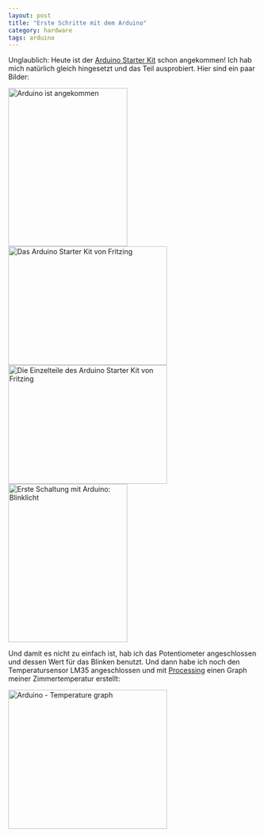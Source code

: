 ```yaml
---
layout: post
title: "Erste Schritte mit dem Arduino"
category: hardware
tags: arduino
---
```

Unglaublich: Heute ist der [Arduino Starter Kit][0] schon angekommen!
Ich hab mich natürlich gleich hingesetzt und das Teil ausprobiert. Hier
sind ein paar Bilder:

<a href="http://www.flickr.com/photos/cringe/8387609712/" title="Arduino ist angekommen by cringe, on Flickr"><img src="http://farm9.staticflickr.com/8235/8387609712_6ca7288f7c_n.jpg" width="240" height="320" alt="Arduino ist angekommen"></a>
<a href="http://www.flickr.com/photos/cringe/8387608192/" title="Das Arduino Starter Kit von Fritzing by cringe, on Flickr"><img src="http://farm9.staticflickr.com/8074/8387608192_d3d4cd2491_n.jpg" width="320" height="240" alt="Das Arduino Starter Kit von Fritzing"></a>
<a href="http://www.flickr.com/photos/cringe/8387606346/" title="Die Einzelteile des Arduino Starter Kit von Fritzing by cringe, on Flickr"><img src="http://farm9.staticflickr.com/8364/8387606346_7f602b254b_n.jpg" width="320" height="240" alt="Die Einzelteile des Arduino Starter Kit von Fritzing"></a>
<a href="http://www.flickr.com/photos/cringe/8386519787/" title="Erste Schaltung mit Arduino: Blinklicht by cringe, on Flickr"><img src="http://farm9.staticflickr.com/8357/8386519787_b7c6e3652b_n.jpg" width="240" height="320" alt="Erste Schaltung mit Arduino: Blinklicht"></a>

Und damit es nicht zu einfach ist, hab ich das Potentiometer angeschlossen und
dessen Wert für das Blinken benutzt. Und dann habe ich noch den Temperatursensor 
LM35 angeschlossen und mit [Processing][1] einen Graph meiner Zimmertemperatur erstellt:

<a href="http://www.flickr.com/photos/cringe/8387713980/" title="Arduino - Temperature graph by cringe, on Flickr"><img src="http://farm9.staticflickr.com/8476/8387713980_22f55981b8_n.jpg" width="320" height="281" alt="Arduino - Temperature graph"></a>

[0]: /2013/01/14/neues-projekt-arduino/
[1]: http://arduino.cc/en/Tutorial/Graph
